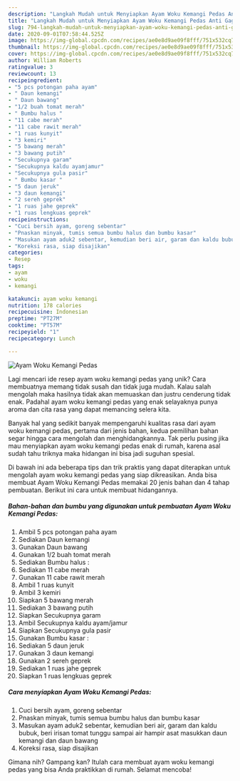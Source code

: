 ```yaml
---
description: "Langkah Mudah untuk Menyiapkan Ayam Woku Kemangi Pedas Anti Gagal"
title: "Langkah Mudah untuk Menyiapkan Ayam Woku Kemangi Pedas Anti Gagal"
slug: 794-langkah-mudah-untuk-menyiapkan-ayam-woku-kemangi-pedas-anti-gagal
date: 2020-09-01T07:58:44.525Z
image: https://img-global.cpcdn.com/recipes/ae0e8d9ae09f8fff/751x532cq70/ayam-woku-kemangi-pedas-foto-resep-utama.jpg
thumbnail: https://img-global.cpcdn.com/recipes/ae0e8d9ae09f8fff/751x532cq70/ayam-woku-kemangi-pedas-foto-resep-utama.jpg
cover: https://img-global.cpcdn.com/recipes/ae0e8d9ae09f8fff/751x532cq70/ayam-woku-kemangi-pedas-foto-resep-utama.jpg
author: William Roberts
ratingvalue: 3
reviewcount: 13
recipeingredient:
- "5 pcs potongan paha ayam"
- " Daun kemangi"
- " Daun bawang"
- "1/2 buah tomat merah"
- " Bumbu halus "
- "11 cabe merah"
- "11 cabe rawit merah"
- "1 ruas kunyit"
- "3 kemiri"
- "5 bawang merah"
- "3 bawang putih"
- "Secukupnya garam"
- "Secukupnya kaldu ayamjamur"
- "Secukupnya gula pasir"
- " Bumbu kasar "
- "5 daun jeruk"
- "3 daun kemangi"
- "2 sereh geprek"
- "1 ruas jahe geprek"
- "1 ruas lengkuas geprek"
recipeinstructions:
- "Cuci bersih ayam, goreng sebentar"
- "Pnaskan minyak, tumis semua bumbu halus dan bumbu kasar"
- "Masukan ayam aduk2 sebentar, kemudian beri air, garam dan kaldu bubuk, beri irisan tomat tunggu sampai air hampir asat masukkan daun kemangi dan daun bawang"
- "Koreksi rasa, siap disajikan"
categories:
- Resep
tags:
- ayam
- woku
- kemangi

katakunci: ayam woku kemangi 
nutrition: 178 calories
recipecuisine: Indonesian
preptime: "PT27M"
cooktime: "PT57M"
recipeyield: "1"
recipecategory: Lunch

---
```



![Ayam Woku Kemangi Pedas](https://img-global.cpcdn.com/recipes/ae0e8d9ae09f8fff/751x532cq70/ayam-woku-kemangi-pedas-foto-resep-utama.jpg)

Lagi mencari ide resep ayam woku kemangi pedas yang unik? Cara membuatnya memang tidak susah dan tidak juga mudah. Kalau salah mengolah maka hasilnya tidak akan memuaskan dan justru cenderung tidak enak. Padahal ayam woku kemangi pedas yang enak selayaknya punya aroma dan cita rasa yang dapat memancing selera kita.



Banyak hal yang sedikit banyak mempengaruhi kualitas rasa dari ayam woku kemangi pedas, pertama dari jenis bahan, kedua pemilihan bahan segar hingga cara mengolah dan menghidangkannya. Tak perlu pusing jika mau menyiapkan ayam woku kemangi pedas enak di rumah, karena asal sudah tahu triknya maka hidangan ini bisa jadi suguhan spesial.


Di bawah ini ada beberapa tips dan trik praktis yang dapat diterapkan untuk mengolah ayam woku kemangi pedas yang siap dikreasikan. Anda bisa membuat Ayam Woku Kemangi Pedas memakai 20 jenis bahan dan 4 tahap pembuatan. Berikut ini cara untuk membuat hidangannya.

<!--inarticleads1-->

##### Bahan-bahan dan bumbu yang digunakan untuk pembuatan Ayam Woku Kemangi Pedas:

1. Ambil 5 pcs potongan paha ayam
1. Sediakan  Daun kemangi
1. Gunakan  Daun bawang
1. Gunakan 1/2 buah tomat merah
1. Sediakan  Bumbu halus :
1. Sediakan 11 cabe merah
1. Gunakan 11 cabe rawit merah
1. Ambil 1 ruas kunyit
1. Ambil 3 kemiri
1. Siapkan 5 bawang merah
1. Sediakan 3 bawang putih
1. Siapkan Secukupnya garam
1. Ambil Secukupnya kaldu ayam/jamur
1. Siapkan Secukupnya gula pasir
1. Gunakan  Bumbu kasar :
1. Sediakan 5 daun jeruk
1. Gunakan 3 daun kemangi
1. Gunakan 2 sereh geprek
1. Sediakan 1 ruas jahe geprek
1. Siapkan 1 ruas lengkuas geprek




<!--inarticleads2-->

##### Cara menyiapkan Ayam Woku Kemangi Pedas:

1. Cuci bersih ayam, goreng sebentar
1. Pnaskan minyak, tumis semua bumbu halus dan bumbu kasar
1. Masukan ayam aduk2 sebentar, kemudian beri air, garam dan kaldu bubuk, beri irisan tomat tunggu sampai air hampir asat masukkan daun kemangi dan daun bawang
1. Koreksi rasa, siap disajikan




Gimana nih? Gampang kan? Itulah cara membuat ayam woku kemangi pedas yang bisa Anda praktikkan di rumah. Selamat mencoba!
